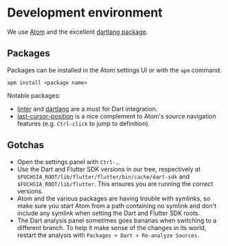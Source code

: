 Development environment
=======================

We use [Atom](https://atom.io/) and the excellent [dartlang package](https://dart-atom.github.io/dartlang/).


## Packages

Packages can be installed in the Atom settings UI or with the `apm` command:
```
apm install <package name>
```

Notable packages:
* [linter](https://atom.io/packages/linter) and
[dartlang](https://atom.io/packages/dartlang) are a must for Dart integration.
* [last-cursor-position](https://atom.io/packages/last-cursor-position) is a
nice complement to Atom's source navigation features (e.g. `Ctrl-click` to jump
to definition).


## Gotchas

* Open the settings panel with `Ctrl-,`.
* Use the Dart and Flutter SDK versions in our tree, respectively at
`$FUCHSIA_ROOT/lib/flutter/flutter/bin/cache/dart-sdk` and
`$FUCHSIA_ROOT/lib/flutter`. This ensures you are running the correct
versions.
* Atom and the various packages are having trouble with symlinks, so make sure
you start Atom from a path containing no symlink and don't include any
symlink when setting the Dart and Flutter SDK roots.
* The Dart analysis panel sometimes goes bananas when switching to a different
branch. To help it make sense of the changes in its world, restart the analysis
with `Packages > Dart > Re-analyze Sources`.
